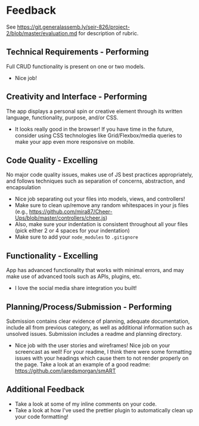 # Feedback

See https://git.generalassemb.ly/seir-826/project-2/blob/master/evaluation.md for description of rubric.

## Technical Requirements - Performing

Full CRUD functionality is present on one or two models.

- Nice job!

## Creativity and Interface - Performing

The app displays a personal spin or creative element through its written language, functionality, purpose, and/or CSS.

- It looks really good in the browser! If you have time in the future, consider using CSS technologies like Grid/Flexbox/media queries to make your app even more responsive on mobile.

## Code Quality - Excelling

No major code quality issues, makes use of JS best practices appropriately, and follows techniques such as separation of concerns, abstraction, and encapsulation

- Nice job separating out your files into models, views, and controllers!
- Make sure to clean up/remove any random whitespaces in your js files (e.g., https://github.com/mira87/Cheer-Ups/blob/master/controllers/cheer.js)
- Also, make sure your indentation is consistent throughout all your files (pick either 2 or 4 spaces for your indentation)
- Make sure to add your `node_modules` to `.gitignore`

## Functionality - Excelling

App has advanced functionality that works with minimal errors, and may make use of advanced tools such as APIs, plugins, etc.

- I love the social media share integration you built!

## Planning/Process/Submission - Performing

Submission contains clear evidence of planning, adequate documentation, include all from previous category, as well as additional information such as unsolved issues. Submission includes a readme and planning directory.

- Nice job with the user stories and wireframes! Nice job on your screencast as well! For your readme, I think there were some formatting issues with your headings which cause them to not render properly on the page. Take a look at an example of a good readme: https://github.com/jaredsmorgan/smART

## Additional Feedback

- Take a look at some of my inline comments on your code.
- Take a look at how I've used the prettier plugin to automatically clean up your code formatting!
